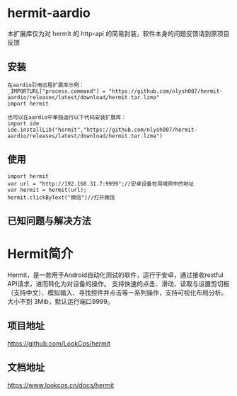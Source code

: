 # hermit-aardio
本扩展库仅为对 hermit 的 http-api 的简易封装，软件本身的问题反馈请到原项目反馈
## 安装
```
在aardio引用远程扩展库示例：
_IMPORTURL["process.command"] = "https://github.com/nlysh007/hermit-aardio/releases/latest/download/hermit.tar.lzma"
import hermit

也可以在aardio中单独运行以下代码安装扩展库：
import ide
ide.installLib("hermit","https://github.com/nlysh007/hermit-aardio/releases/latest/download/hermit.tar.lzma")
```
## 使用
```
import hermit
var url = "http://192.168.31.7:9999";//安卓设备在局域网中的地址
var hermit = hermit(url);  
hermit.clickByText("微信")//打开微信
```
## 已知问题与解决方法



# Hermit简介
Hermit，是一款用于Android自动化测试的软件，运行于安卓，通过接收restful API请求，进而转化为对设备的操作。
支持快速的点击、滑动、读取与设置剪切板（支持中文）、模拟输入、寻找控件并点击等一系列操作，支持可视化布局分析。
大小不到 3Mib，默认运行端口9999。
## 项目地址
https://github.com/LookCos/hermit
## 文档地址
https://www.lookcos.cn/docs/hermit

